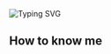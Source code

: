 <img src="https://readme-typing-svg.demolab.com?font=Fira+Code&pause=1000&width=435&lines=Hi%F0%9F%91%8B%F0%9F%8F%BB+I+am+Sun+;%F0%9F%A5%B0AI+Front-end+learner+;%F0%9F%91%A9%F0%9F%8F%BB%E2%80%8D%F0%9F%92%BB+Major+in+Software+Engineering.+%E2%9C%A8%F0%9F%92%AA%F0%9F%8F%BB;%F0%9F%9B%A0%EF%B8%8FAI+explorer...ing~" alt="Typing SVG" />

<h2>How to know me</h2>
